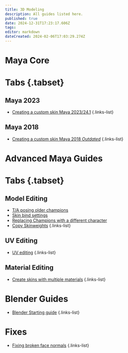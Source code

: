 ```yaml
---
title: 3D Modeling
description: All guides listed here.
published: true
date: 2024-12-31T17:23:17.606Z
tags: 
editor: markdown
dateCreated: 2024-02-06T17:03:29.274Z
---
```


# Maya Core
# Tabs {.tabset}
## Maya 2023
- [Creating a custom skin Maya 2023/24.1](/specific-guide/3d-modelling/maya/2023)
 {.links-list}
 
## Maya 2018
- [Creating a custom skin Maya 2018 *Outdated*](/specific-guide/maya/2018)
 {.links-list}

# Advanced Maya Guides
# Tabs {.tabset}
## Model Editing
- [T/A posing older champions](/specific-guide/3d-modelling/maya/tposeoldchamps)
- [Skin bind settings](/specific-guide/3d-modelling/maya/bind-settings)
- [Replacing Champions with a different character](/specific-guide/3d-modelling/Replacing-Champion-With-Different-Model)
- [Copy Skinweights](/specific-guide/rigging-weighting/maya/copy-skinweights)
{.links-list}
 ## UV Editing
 - [UV editing](/specific-guide/3d-modelling/uv-editing)
 {.links-list}
 ## Material Editing
- [Create skins with multiple materials](/specific-guide/texturing/create-skin-with-multiple-mats)
{.links-list}

# Blender Guides
- [Blender Starting guide](/specific-guide/3d-modelling/blender-starting-guide)
{.links-list}
# Fixes
- [Fixing broken face normals](/specific-guide/3d-modelling/Fixing_broken_face_normals)
 {.links-list}